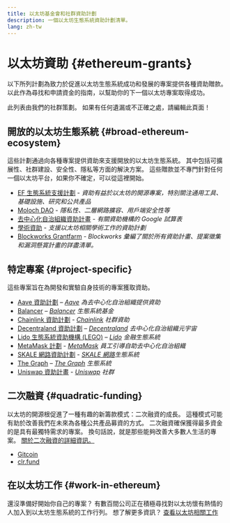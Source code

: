 ```yaml
---
title: 以太坊基金會和社群資助計劃
description: 一個以太坊生態系統資助計劃清單。
lang: zh-tw
---
```


# 以太坊資助 {#ethereum-grants}

以下所列計劃為致力於促進以太坊生態系統成功和發展的專案提供各種資助贈款。 以此作為尋找和申請資金的指南，以幫助你的下一個以太坊專案取得成功。

此列表由我們的社群策劃。 如果有任何遺漏或不正確之處，請編輯此頁面！

## 開放的以太坊生態系統 {#broad-ethereum-ecosystem}

這些計劃通過向各種專案提供資助來支援開放的以太坊生態系統。 其中包括可擴展性、社群建設、安全性、隱私等方面的解決方案。 這些贈款並不專門針對任何一個以太坊平台，如果你不確定，可以從這裡開始。

- [EF 生態系統支援計劃](https://esp.ethereum.foundation) - _資助有益於以太坊的開源專案，特別關注通用工具、基礎設施、研究和公共產品_
- [Moloch DAO](https://www.molochdao.com/) - _隱私性、二層網路擴容、用戶端安全性等_
- [去中心化自治組織資助計畫](https://docs.google.com/spreadsheets/d/1XHc-p_MHNRdjacc8uOEjtPoWL86olP4GyxAJOFO0zxY/edit#gid=0) - _有關資助機構的 Google 試算表_
- [學術資助](https://esp.ethereum.foundation/academic-grants) - _支援以太坊相關學術工作的資助計劃_
- [Blockworks Grantfarm](https://blockworks.co/grants/programs) - _Blockworks 彙編了關於所有資助計畫、提案徵集和漏洞懸賞計畫的詳盡清單。_

## 特定專案 {#project-specific}

這些專案旨在為開發和實驗自身技術的專案獲取資助。

- [Aave 資助計劃](https://aavegrants.org/) – _[Aave](https://aave.com/) 為去中心化自治組織提供資助_
- [Balancer](https://quark-ceres-740.notion.site/Balancer-Grants-938f1b979810427f8d903a904315da41) – _[Balancer](https://balancer.fi/) 生態系統基金_
- [Chainlink 資助計劃](https://chain.link/community/grants) - _[Chainlink](https://chain.link/) 社群資助_
- [Decentraland 資助計劃](https://governance.decentraland.org/grants/) – _[Decentraland](https://decentraland.org/) 去中心化自治組織元宇宙_
- [Lido 生態系統資助機構 (LEGO)](https://lido.fi/lego) – _[Lido](https://lido.fi/) 金融生態系統_
- [MetaMask 計劃](https://metamaskgrants.org/) - _[MetaMask](https://metamask.io/) 員工引導自助去中心化自治組織_
- [SKALE 網路資助計劃](https://skale.space/developers#grants) - _[SKALE 網路](https://skale.space/)生態系統_
- [The Graph](https://airtable.com/shrdfvnFvVch3IOVm) – _[The Graph](https://thegraph.com/) 生態系統_
- [Uniswap 資助計畫](https://www.uniswapfoundation.org/apply-for-a-grant) - _[Uniswap](https://uniswap.org/) 社群_

## 二次融資 {#quadratic-funding}

以太坊的開源根促進了一種有趣的新籌款模式：二次融資的成長。 這種模式可能有助於改善我們在未來為各種公共產品募資的方式。 二次融資確保獲得最多資金的是具有最獨特需求的專案。 換句話說，就是那些能夠改善大多數人生活的專案。 [關於二次融資的詳細資訊。](/defi/#quadratic-funding)

- [Gitcoin](https://gitcoin.co/grants)
- [clr.fund](https://clr.fund/)

## 在以太坊工作 {#work-in-ethereum}

還沒準備好開始你自己的專案？ 有數百間公司正在積極尋找對以太坊懷有熱情的人加入到以太坊生態系統的工作行列。 想了解更多資訊？ [查看以太坊相關工作](/community/get-involved/#ethereum-jobs)
